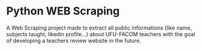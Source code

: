 # Python WEB Scraping

A Web Scraping project made to extract all public informations (like name, subjects taught, likedin profile...) about UFU-FACOM teachers with the goal of developing a teachers review website in the future.
